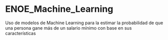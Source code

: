 # ENOE_Machine_Learning
Uso de modelos de Machine Learning para la estimar la probabilidad de que una persona gane más de un salario mínimo con base en sus características
